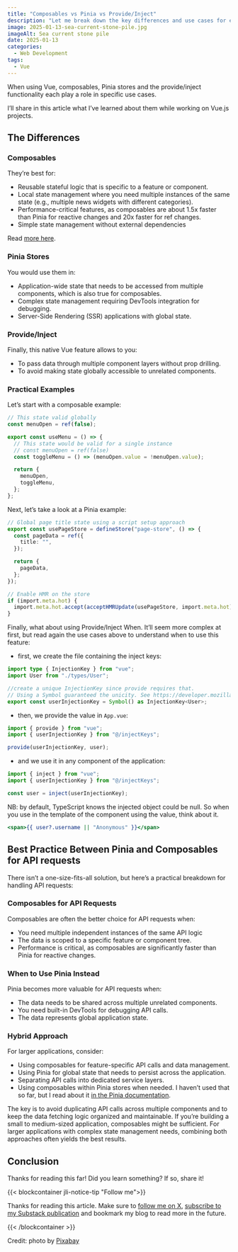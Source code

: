 ```yaml
---
title: "Composables vs Pinia vs Provide/Inject"
description: "Let me break down the key differences and use cases for each approach to state management in Vue 3."
image: 2025-01-13-sea-current-stone-pile.jpg
imageAlt: Sea current stone pile
date: 2025-01-13
categories:
  - Web Development
tags:
  - Vue
---
```


When using Vue, composables, Pinia stores and the provide/inject functionality each play a role in specific use cases.

I’ll share in this article what I’ve learned about them while working on Vue.js projects.

## The Differences

### Composables

They’re best for:

- Reusable stateful logic that is specific to a feature or component.
- Local state management where you need multiple instances of the same state (e.g., multiple news widgets with different categories).
- Performance-critical features, as composables are about 1.5x faster than Pinia for reactive changes and 20x faster for ref changes.
- Simple state management without external dependencies

Read [more here](https://vue-faq.org/en/development/stores.html).

### Pinia Stores

You would use them in:

- Application-wide state that needs to be accessed from multiple components, which is also true for composables.
- Complex state management requiring DevTools integration for debugging.
- Server-Side Rendering (SSR) applications with global state.

### Provide/Inject

Finally, this native Vue feature allows to you:

- To pass data through multiple component layers without prop drilling.
- To avoid making state globally accessible to unrelated components.

### Practical Examples

Let’s start with a composable example:

```ts
// This state valid globally
const menuOpen = ref(false);

export const useMenu = () => {
  // This state would be valid for a single instance
  // const menuOpen = ref(false)
  const toggleMenu = () => (menuOpen.value = !menuOpen.value);

  return {
    menuOpen,
    toggleMenu,
  };
};
```

Next, let’s take a look at a Pinia example:

```ts
// Global page title state using a script setup approach
export const usePageStore = defineStore("page-store", () => {
  const pageData = ref({
    title: "",
  });

  return {
    pageData,
  };
});

// Enable HMR on the store
if (import.meta.hot) {
  import.meta.hot.accept(acceptHMRUpdate(usePageStore, import.meta.hot));
}
```

Finally, what about using Provide/Inject When. It’ll seem more complex at first, but read again the use cases above to understand when to use this feature:

- first, we create the file containing the inject keys:

```typescript
import type { InjectionKey } from "vue";
import User from "./types/User";

//create a unique InjectionKey since provide requires that.
// Using a Symbol guaranteed the unicity. See https://developer.mozilla.org/en-US/docs/Web/JavaScript/Reference/Global_Objects/Symbol
export const userInjectionKey = Symbol() as InjectionKey<User>;
```

- then, we provide the value in `App.vue`:

```typescript
import { provide } from "vue";
import { userInjectionKey } from "@/injectKeys";

provide(userInjectionKey, user);
```

- and we use it in any component of the application:

```typescript
import { inject } from "vue";
import { userInjectionKey } from "@/injectKeys";

const user = inject(userInjectionKey);
```

NB: by default, TypeScript knows the injected object could be null. So when you use in the template of the component using the value, think about it.

```htm
<span>{{ user?.username || "Anonymous" }}</span>
```

## Best Practice Between Pinia and Composables for API requests

There isn’t a one-size-fits-all solution, but here’s a practical breakdown for handling API requests:

### Composables for API Requests

Composables are often the better choice for API requests when:

- You need multiple independent instances of the same API logic
- The data is scoped to a specific feature or component tree.
- Performance is critical, as composables are significantly faster than Pinia for reactive changes.

### When to Use Pinia Instead

Pinia becomes more valuable for API requests when:

- The data needs to be shared across multiple unrelated components.
- You need built-in DevTools for debugging API calls.
- The data represents global application state.

### Hybrid Approach

For larger applications, consider:

- Using composables for feature-specific API calls and data management.
- Using Pinia for global state that needs to persist across the application.
- Separating API calls into dedicated service layers.
- Using composables within Pinia stores when needed. I haven’t used that so far, but I read about it [in the Pinia documentation](https://pinia.vuejs.org/cookbook/composables.html).

The key is to avoid duplicating API calls across multiple components and to keep the data fetching logic organized and maintainable. If you’re building a small to medium-sized application, composables might be sufficient. For larger applications with complex state management needs, combining both approaches often yields the best results.

## Conclusion

Thanks for reading this far! Did you learn something? If so, share it!

{{< blockcontainer jli-notice-tip "Follow me">}}

Thanks for reading this article. Make sure to [follow me on X](https://x.com/LitzlerJeremie), [subscribe to my Substack publication](https://iamjeremie.substack.com/) and bookmark my blog to read more in the future.

{{< /blockcontainer >}}

Credit: photo by [Pixabay](https://www.pexels.com/photo/cairn-stones-and-body-of-water-in-distance-235990/)
